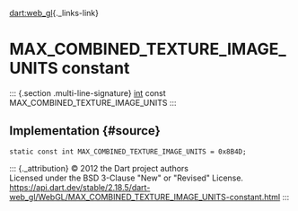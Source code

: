 [dart:web\_gl](../../dart-web_gl/dart-web_gl-library){._links-link}

MAX\_COMBINED\_TEXTURE\_IMAGE\_UNITS constant
=============================================

::: {.section .multi-line-signature}
[int](../../dart-core/int-class) const
MAX\_COMBINED\_TEXTURE\_IMAGE\_UNITS
:::

Implementation {#source}
--------------

``` {.language-dart data-language="dart"}
static const int MAX_COMBINED_TEXTURE_IMAGE_UNITS = 0x8B4D;
```

::: {._attribution}
© 2012 the Dart project authors\
Licensed under the BSD 3-Clause \"New\" or \"Revised\" License.\
<https://api.dart.dev/stable/2.18.5/dart-web_gl/WebGL/MAX_COMBINED_TEXTURE_IMAGE_UNITS-constant.html>
:::
